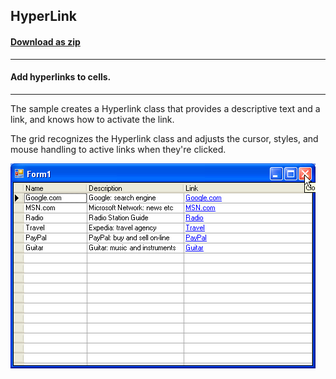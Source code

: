 ## HyperLink
#### [Download as zip](https://grapecity.github.io/DownGit/#/home?url=https://github.com/GrapeCity/ComponentOne-WinForms-Samples/tree/master/NetFramework\TrueDBGrid\CS\HyperLink)
____
#### Add hyperlinks to cells.
____
The sample creates a Hyperlink class that provides a descriptive text and a link, and knows how to activate the link. 

The grid recognizes the Hyperlink class and adjusts the cursor, styles, and mouse handling to active links when they're clicked.

![screenshot](screenshot.PNG)
